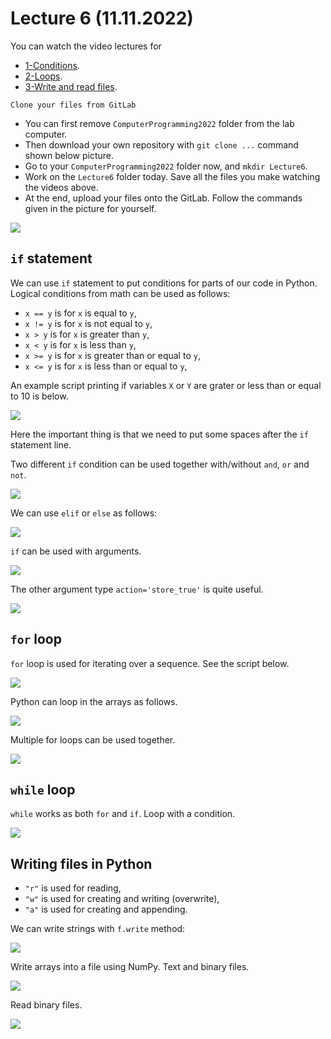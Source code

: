 # Lecture 6 (11.11.2022)
You can watch the video lectures for
* [1-Conditions](https://youtu.be/Zt33uJrWFws).
* [2-Loops](https://youtu.be/gW9rUVL9wNo).
* [3-Write and read files](https://youtu.be/VfFhBzva5J4).

`Clone your files from GitLab`

* You can first remove `ComputerProgramming2022` folder from the lab computer.
* Then download your own repository with `git clone ...` command shown below picture.
* Go to your `ComputerProgramming2022` folder now, and `mkdir Lecture6`.
* Work on the `Lecture6` folder today. Save all the files you make watching the videos above.
* At the end, upload your files onto the GitLab. Follow the commands given in the picture for yourself.

![](./figures/06.00.gitlab.png)


## `if` statement
We can use `if` statement to put conditions for parts of our code in Python.
Logical conditions from math can be used as follows:
* `x == y` is for `x` is equal to `y`,
* `x != y` is for `x` is not equal to `y`,
* `x > y` is for `x` is greater than `y`,
* `x < y` is for `x` is less than `y`,
* `x >= y` is for `x` is greater than or equal to `y`,
* `x <= y` is for `x` is less than or equal to `y`,

An example script printing if variables `X` or `Y` are grater or less than or equal to 10 is below.

![](./figures/06.01.if.png)

Here the important thing is that we need to put some spaces after the `if` statement line.
 
Two different `if` condition can be used together with/without `and`, `or` and `not`.

![](./figures/06.02.if2.png)

We can use `elif` or `else` as follows:

![](./figures/06.03.elif-else.png)

`if` can be used with arguments.

![](./figures/06.04.arguments.png)

The other argument type `action='store_true'` is quite useful.

![](./figures/06.05.arguments_store_true.png)

## `for` loop
`for` loop is used for iterating over a sequence. See the script below.

![](./figures/06.06.for.png)

Python can loop in the arrays as follows.

![](./figures/06.07.for_arrays.png)

Multiple for loops can be used together.

![](./figures/06.08.for_multiple.png)

## `while` loop
`while` works as both `for` and `if`. Loop with a condition.

![](./figures/06.09.while.png)

## Writing files in Python
* `"r"` is used for reading,
* `"w"` is used for creating and writing (overwrite),
* `"a"` is used for creating and appending.

We can write strings with `f.write` method:

![](./figures/06.10.files.png)

Write arrays into a file using NumPy. Text and binary files.

![](./figures/06.11.NumPy_files.png)

Read binary files.

![](./figures/06.12.read_binary.png)



